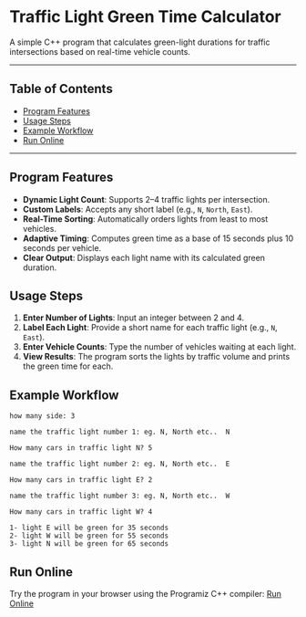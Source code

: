 # Traffic Light Green Time Calculator

A simple C++ program that calculates green-light durations for traffic intersections based on real-time vehicle counts.

---

## Table of Contents

- [Program Features](#program-features)
- [Usage Steps](#usage-steps)
- [Example Workflow](#example-workflow)
- [Run Online](#run-online)

---

## Program Features

- **Dynamic Light Count**: Supports 2–4 traffic lights per intersection.
- **Custom Labels**: Accepts any short label (e.g., `N`, `North`, `East`).
- **Real-Time Sorting**: Automatically orders lights from least to most vehicles.
- **Adaptive Timing**: Computes green time as a base of 15 seconds plus 10 seconds per vehicle.
- **Clear Output**: Displays each light name with its calculated green duration.

## Usage Steps

1. **Enter Number of Lights**: Input an integer between 2 and 4.
2. **Label Each Light**: Provide a short name for each traffic light (e.g., `N`, `East`).
3. **Enter Vehicle Counts**: Type the number of vehicles waiting at each light.
4. **View Results**: The program sorts the lights by traffic volume and prints the green time for each.

## Example Workflow

```plaintext
how many side: 3

name the traffic light number 1: eg. N, North etc..  N

How many cars in traffic light N? 5

name the traffic light number 2: eg. N, North etc..  E

How many cars in traffic light E? 2

name the traffic light number 3: eg. N, North etc..  W

How many cars in traffic light W? 4

1- light E will be green for 35 seconds
2- light W will be green for 55 seconds
3- light N will be green for 65 seconds
```

## Run Online

Try the program in your browser using the Programiz C++ compiler: [Run Online](https://www.programiz.com/online-compiler/7oVo3enVrE5xb)

